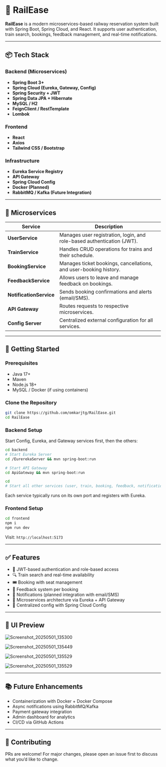 # 🚆 RailEase

**RailEase** is a modern microservices-based railway reservation system built with Spring Boot, Spring Cloud, and React. It supports user authentication, train search, bookings, feedback management, and real-time notifications.

---

## 📦 Tech Stack

### Backend (Microservices)
- **Spring Boot 3+**
- **Spring Cloud (Eureka, Gateway, Config)**
- **Spring Security + JWT**
- **Spring Data JPA + Hibernate**
- **MySQL / H2**
- **FeignClient / RestTemplate**
- **Lombok**

### Frontend
- **React**
- **Axios**
- **Tailwind CSS / Bootstrap**

### Infrastructure
- **Eureka Service Registry**
- **API Gateway**
- **Spring Cloud Config**
- **Docker (Planned)**
- **RabbitMQ / Kafka (Future Integration)**

---

## 🧩 Microservices

| Service        | Description                                                                 |
|----------------|-----------------------------------------------------------------------------|
| **UserService**     | Manages user registration, login, and role-based authentication (JWT). |
| **TrainService**    | Handles CRUD operations for trains and their schedule.                 |
| **BookingService**  | Manages ticket bookings, cancellations, and user-booking history.      |
| **FeedbackService** | Allows users to leave and manage feedback on bookings.                 |
| **NotificationService** | Sends booking confirmations and alerts (email/SMS).               |
| **API Gateway**     | Routes requests to respective microservices.                           |
| **Config Server**   | Centralized external configuration for all services.                   |

---

## 🚀 Getting Started

### Prerequisites

- Java 17+
- Maven
- Node.js 18+
- MySQL / Docker (if using containers)

### Clone the Repository

```bash
git clone https://github.com/omkarjtg/RailEase.git
cd RailEase
```

### Backend Setup

Start Config, Eureka, and Gateway services first, then the others:

```bash
cd backend
# Start Eureka Server
cd /EurerekaServer && mvn spring-boot:run

# Start API Gateway
cd ApiGateway && mvn spring-boot:run

cd
# Start all other services (user, train, booking, feedback, notification, payment, location) in similar manner
```

Each service typically runs on its own port and registers with Eureka.

### Frontend Setup

```bash
cd frontend
npm i
npm run dev
```

Visit: `http://localhost:5173`

---

## ✅ Features

- 🔐 JWT-based authentication and role-based access
- 🔍 Train search and real-time availability
- 🎟️ Booking with seat management
- 📝 Feedback system per booking
- 📩 Notifications (planned integration with email/SMS)
- 🧭 Microservices architecture via Eureka + API Gateway
- 📁 Centralized config with Spring Cloud Config

---

## 📸 UI Preview

![Screenshot_20250501_135300](https://github.com/user-attachments/assets/0756f829-a38e-40fd-ae33-4517084e1d21)

![Screenshot_20250501_135449](https://github.com/user-attachments/assets/948d41d7-ebb0-473c-8596-4bd10cde90e3)

![Screenshot_20250501_135529](https://github.com/user-attachments/assets/a599f994-10eb-4177-b7f4-e0a337a1ecb0)

![Screenshot_20250501_135529](https://github.com/user-attachments/assets/c67ff47a-cc3c-4e26-8fe6-a0e6f0c21ba3)

---

## 📚 Future Enhancements

- Containerization with Docker + Docker Compose
- Async notifications using RabbitMQ/Kafka
- Payment gateway integration
- Admin dashboard for analytics
- CI/CD via GitHub Actions

---

## 🤝 Contributing

PRs are welcome! For major changes, please open an issue first to discuss what you’d like to change.

